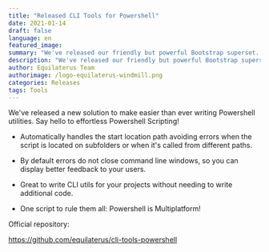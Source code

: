 ```yaml
---
title: "Released CLI Tools for Powershell" 
date: 2021-01-14
draft: false
language: en
featured_image: 
summary: "We've released our friendly but powerful Bootstrap superset. Create beautiful websites with Bootlaterus."
description: "We've released our friendly but powerful Bootstrap superset. Create beautiful websites with Bootlaterus."
author: Equilaterus Team
authorimage: /logo-equilaterus-windmill.png
categories: Releases
tags: Tools
---
```


We've released a new solution to make easier than ever writing Powershell utilities. Say hello to effortless Powershell Scripting!

* Automatically handles the start location path avoiding errors when the script is located on subfolders or when it's called from different paths.

* By default errors do not close command line windows, so you can display better feedback to your users.

* Great to write CLI utils for your projects without needing to write additional code.

* One script to rule them all: Powershell is Multiplatform!


Official repository:

https://github.com/equilaterus/cli-tools-powershell 
